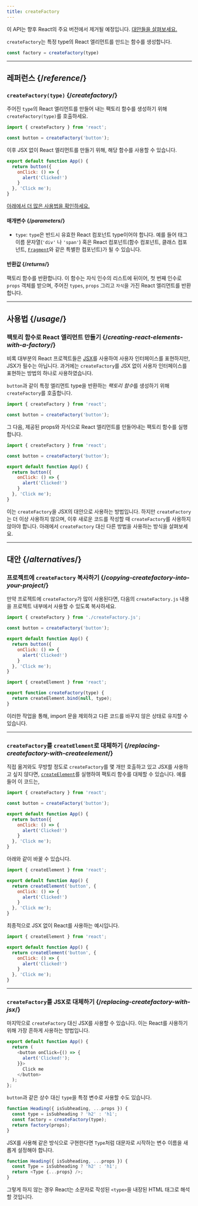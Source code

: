 ```yaml
---
title: createFactory
---
```


<Deprecated>

이 API는 향후 React의 주요 버전에서 제거될 예정입니다. [대안들을 살펴보세요.](#alternatives)

</Deprecated>

<Intro>

`createFactory`는 특정 type의 React 엘리먼트를 만드는 함수를 생성합니다.

```js
const factory = createFactory(type)
```

</Intro>

<InlineToc />

---

## 레퍼런스 {/*reference*/}

### `createFactory(type)` {/*createfactory*/}

주어진 `type`의 React 엘리먼트를 만들어 내는 팩토리 함수를 생성하기 위해 `createFactory(type)`를 호출하세요.

```js
import { createFactory } from 'react';

const button = createFactory('button');
```

이후 JSX 없이 React 엘리먼트를 만들기 위해, 해당 함수를 사용할 수 있습니다.

```js
export default function App() {
  return button({
    onClick: () => {
      alert('Clicked!')
    }
  }, 'Click me');
}
```

[아래에서 더 많은 사용법을 확인하세요.](#usage)

#### 매개변수 {/*parameters*/}

* `type`: `type`은 반드시 유효한 React 컴포넌트 type이어야 합니다. 예를 들어 태그 이름 문자열(`'div'` 나 `'span'`) 혹은 React 컴포넌트(함수 컴포넌트, 클래스 컴포넌트, [`Fragment`](/reference/react/Fragment)와 같은 특별한 컴포넌트)가 될 수 있습니다.

#### 반환값 {/*returns*/}

팩토리 함수를 반환합니다. 이 함수는 자식 인수의 리스트에 뒤이어, 첫 번째 인수로 `props` 객체를 받으며, 주어진 `types`, `props` 그리고 `자식`을 가진 React 엘리먼트를 반환합니다.

---

## 사용법 {/*usage*/}

### 팩토리 함수로 React 엘리먼트 만들기 {/*creating-react-elements-with-a-factory*/}

비록 대부분의 React 프로젝트들은 [JSX](/learn/writing-markup-with-jsx)를 사용하여 사용자 인터페이스를 표현하지만, JSX가 필수는 아닙니다. 과거에는 `createFactory`를 JSX 없이 사용자 인터페이스를 표현하는 방법의 하나로 사용하였습니다.

`button`과 같이 특정 엘리먼트 type을 반환하는 *팩토리 함수*를 생성하기 위해 `createFactory`를 호출합니다.

```js
import { createFactory } from 'react';

const button = createFactory('button');
```

그 다음, 제공된 props와 자식으로 React 엘리먼트를 만들어내는 팩토리 함수를 실행합니다.

<Sandpack>

```js src/App.js
import { createFactory } from 'react';

const button = createFactory('button');

export default function App() {
  return button({
    onClick: () => {
      alert('Clicked!')
    }
  }, 'Click me');
}
```

</Sandpack>

이는 `createFactory`을 JSX의 대안으로 사용하는 방법입니다. 하지만 `createFactory`는 더 이상 사용하지 않으며, 이후 새로운 코드를 작성할 때 `createFactory`를 사용하지 않아야 합니다. 아래에서 `createFactory` 대신 다른 방법을 사용하는 방식을 살펴보세요.

---

## 대안 {/*alternatives*/}

### 프로젝트에 `createFactory` 복사하기 {/*copying-createfactory-into-your-project*/}

만약 프로젝트에 `createFactory`가 많이 사용된다면, 다음의 `createFactory.js` 내용을 프로젝트 내부에서 사용할 수 있도록 복사하세요.

<Sandpack>

```js src/App.js
import { createFactory } from './createFactory.js';

const button = createFactory('button');

export default function App() {
  return button({
    onClick: () => {
      alert('Clicked!')
    }
  }, 'Click me');
}
```

```js src/createFactory.js
import { createElement } from 'react';

export function createFactory(type) {
  return createElement.bind(null, type);
}
```

</Sandpack>

이러한 작업을 통해, import 문을 제외하고 다른 코드를 바꾸지 않은 상태로 유지할 수 있습니다.

---

### `createFactory`를 `createElement`로 대체하기 {/*replacing-createfactory-with-createelement*/}

직접 옮겨와도 무방할 정도로 `createFactory`를 몇 개만 호출하고 있고 JSX를 사용하고 싶지 않다면, [`createElement`](/reference/react/createElement)를 실행하여 팩토리 함수를 대체할 수 있습니다. 예를 들어 이 코드는,


```js {1,3,6}
import { createFactory } from 'react';

const button = createFactory('button');

export default function App() {
  return button({
    onClick: () => {
      alert('Clicked!')
    }
  }, 'Click me');
}
```

아래와 같이 바꿀 수 있습니다.


```js {1,4}
import { createElement } from 'react';

export default function App() {
  return createElement('button', {
    onClick: () => {
      alert('Clicked!')
    }
  }, 'Click me');
}
```

최종적으로 JSX 없이 React를 사용하는 예시입니다.

<Sandpack>

```js src/App.js
import { createElement } from 'react';

export default function App() {
  return createElement('button', {
    onClick: () => {
      alert('Clicked!')
    }
  }, 'Click me');
}
```

</Sandpack>

---

### `createFactory`를 JSX로 대체하기 {/*replacing-createfactory-with-jsx*/}

마지막으로 `createFactory` 대신 JSX를 사용할 수 있습니다. 이는 React를 사용하기 위해 가장 흔하게 사용하는 방법입니다.

<Sandpack>

```js src/App.js
export default function App() {
  return (
    <button onClick={() => {
      alert('Clicked!');
    }}>
      Click me
    </button>
  );
};
```

</Sandpack>

<Pitfall>

`button`과 같은 상수 대신 `type`을 특정 변수로 사용할 수도 있습니다.

```js {3}
function Heading({ isSubheading, ...props }) {
  const type = isSubheading ? 'h2' : 'h1';
  const factory = createFactory(type);
  return factory(props);
}
```

JSX를 사용해 같은 방식으로 구현한다면 `Type`처럼 대문자로 시작하는 변수 이름을 새롭게 설정해야 합니다.

```js {2,3}
function Heading({ isSubheading, ...props }) {
  const Type = isSubheading ? 'h2' : 'h1';
  return <Type {...props} />;
}
```

그렇게 하지 않는 경우 React는 소문자로 작성된 `<type>`을 내장된 HTML 태그로 해석할 것입니다.

</Pitfall>

